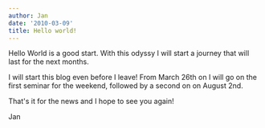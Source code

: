 ```yaml
---
author: Jan
date: '2010-03-09'
title: Hello world!
---
```


Hello World is a good start. With this odyssy I will start a journey that will last for the next months.

I will start this blog even before I leave! From March 26th on I will go on the first seminar for the weekend, followed by a second on on August 2nd.

That's it for the news and I hope to see you again!

Jan
